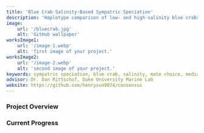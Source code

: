 ```yaml
---
title: 'Blue Crab Salinity-Based Sympatric Speciation'
description: 'Haplotype comparison of low- and high-salinity blue crabs to search for signs of speciation'
image:
    url: '/bluecrab.jpg'
    alt: 'GitHub wallpaper'
worksImage1:
    url: '/image-1.webp'
    alt: 'first image of your project.'
worksImage2:
    url: '/image-2.webp'
    alt: 'second image of your project.'
keywords: sympatric speciation, blue crab, salinity, mate choice, median-joining haplotype network, CO1 barcoding
advisor: Dr. Dan Rittschof, Duke University Marine Lab
website: https://github.com/henrysun9074/consensus 
---
```


### Project Overview

<!-- <p class="project-description">Duke Independent Study project and planned senior thesis.</p> -->

### Current Progress